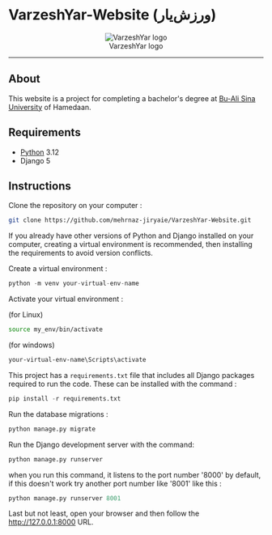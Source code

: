 # VarzeshYar-Website (ورزش‌یار)
<p align="center">
  <img src="https://github.com/mehrnaz-jiryaie/VarzeshYar-Website/assets/160396302/e7314c2f-2201-4084-a7a8-5a469697e79d" alt="VarzeshYar logo">
  <br>
  VarzeshYar logo
</p>

---
## About
This website is a project for completing a bachelor's degree at [Bu-Ali Sina University](https://basu.ac.ir/en/) of Hamedaan.
## Requirements
- [Python](https://www.python.org/downloads/) 3.12
- Django 5
## Instructions
Clone the repository on your computer :
```bash
git clone https://github.com/mehrnaz-jiryaie/VarzeshYar-Website.git
```
If you already have other versions of Python and Django installed on your computer, creating a virtual environment is recommended, then installing the requirements to avoid version conflicts.

Create a virtual environment :
```python
python -m venv your-virtual-env-name
```
Activate your virtual environment :

(for Linux)
```bash
source my_env/bin/activate
```

(for windows)
```bash
your-virtual-env-name\Scripts\activate
```


This project has a ```requirements.txt``` file that includes all Django packages required to run the code. These can be installed with the command :
``` python 
pip install -r requirements.txt
```
Run the database migrations :
``` python
python manage.py migrate
```
Run the Django development server with the command:
```python
python manage.py runserver
```
when you run this command, it listens to the port number '8000' by default, if this doesn't work try another port number like '8001' like this :
``` python
python manage.py runserver 8001
```
Last but not least, open your browser and then follow the http://127.0.0.1:8000 URL. 

